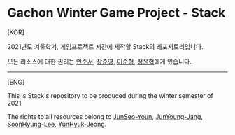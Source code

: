 # Gachon Winter Game Project - Stack

[KOR]

2021년도 겨울학기, 게임프로젝트 시간에 제작할 Stack의 레포지토리입니다.

모든 리소스에 대한 권리는
[연준서](https://github.com/Fiso-Maker), [장준영](https://github.com/jynmeme), [이순형](https://github.com/tnsgud9), [정윤혁](https://github.com/Yunhyuk-Jeong)에게 있습니다.

---

[ENG]

This is Stack's repository to be produced during the winter semester of 2021.

The rights to all resources belong to
[JunSeo-Youn](https://github.com/Fiso-Maker), [JunYoung-Jang](https://github.com/jynmeme), [SoonHyung-Lee](https://github.com/tnsgud9), [YunHyuk-Jeong](https://github.com/Yunhyuk-Jeong).